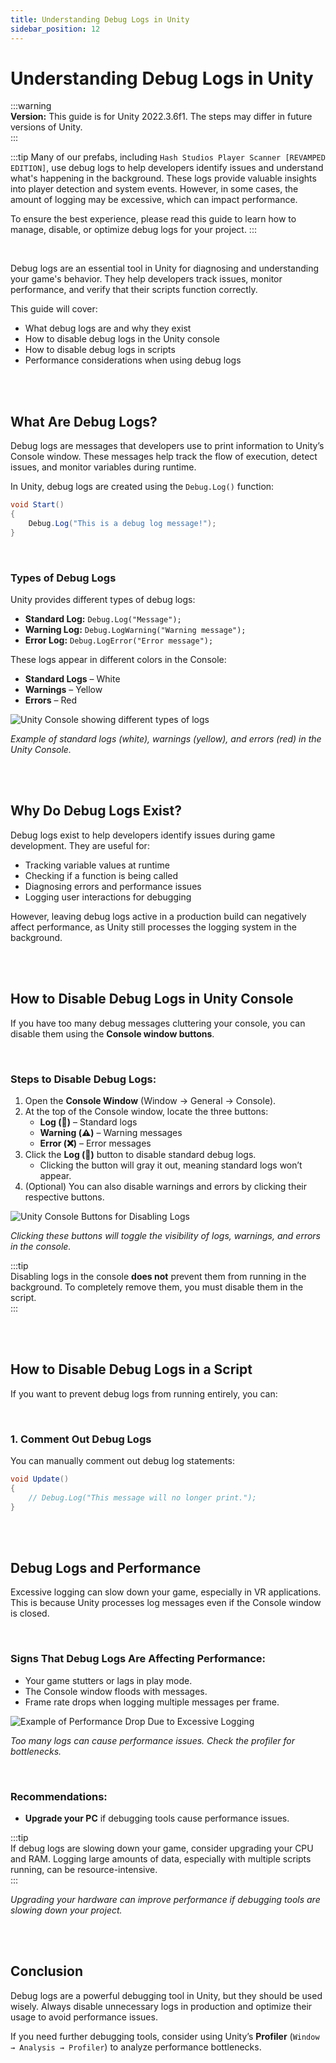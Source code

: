 ```yaml
---
title: Understanding Debug Logs in Unity  
sidebar_position: 12  
---
```


# Understanding Debug Logs in Unity  

:::warning  
**Version:** This guide is for Unity 2022.3.6f1. The steps may differ in future versions of Unity.  
:::  

:::tip
Many of our prefabs, including `Hash Studios Player Scanner [REVAMPED EDITION]`, use debug logs to help developers identify issues and understand what's happening in the background. These logs provide valuable insights into player detection and system events. However, in some cases, the amount of logging may be excessive, which can impact performance.

To ensure the best experience, please read this guide to learn how to manage, disable, or optimize debug logs for your project.
:::

<br/>   

Debug logs are an essential tool in Unity for diagnosing and understanding your game's behavior. They help developers track issues, monitor performance, and verify that their scripts function correctly.

This guide will cover:  
- What debug logs are and why they exist  
- How to disable debug logs in the Unity console  
- How to disable debug logs in scripts  
- Performance considerations when using debug logs  

<br/><br/>    

## What Are Debug Logs?  

Debug logs are messages that developers use to print information to Unity’s Console window. These messages help track the flow of execution, detect issues, and monitor variables during runtime.  

In Unity, debug logs are created using the `Debug.Log()` function:  

```csharp  
void Start()  
{  
    Debug.Log("This is a debug log message!");  
}  
```  

<br/>

### Types of Debug Logs  

Unity provides different types of debug logs:  

- **Standard Log:** `Debug.Log("Message");`  
- **Warning Log:** `Debug.LogWarning("Warning message");`  
- **Error Log:** `Debug.LogError("Error message");`  

These logs appear in different colors in the Console:  
- **Standard Logs** – White  
- **Warnings** – Yellow  
- **Errors** – Red  

![Unity Console showing different types of logs](/img/generalconcepts/typesoflogs.png)  

*Example of standard logs (white), warnings (yellow), and errors (red) in the Unity Console.*  

<br/> <br/>   

## Why Do Debug Logs Exist?  

Debug logs exist to help developers identify issues during game development. They are useful for:  

- Tracking variable values at runtime  
- Checking if a function is being called  
- Diagnosing errors and performance issues  
- Logging user interactions for debugging  

However, leaving debug logs active in a production build can negatively affect performance, as Unity still processes the logging system in the background.  

<br/> <br/>   

## How to Disable Debug Logs in Unity Console  

If you have too many debug messages cluttering your console, you can disable them using the **Console window buttons**.  

<br/>  

### Steps to Disable Debug Logs:  

1. Open the **Console Window** (Window → General → Console).  
2. At the top of the Console window, locate the three buttons:  
   - **Log (📄)** – Standard logs  
   - **Warning (⚠️)** – Warning messages  
   - **Error (❌)** – Error messages  
3. Click the **Log (📄)** button to disable standard debug logs.  
   - Clicking the button will gray it out, meaning standard logs won’t appear.  
4. (Optional) You can also disable warnings and errors by clicking their respective buttons.  

![Unity Console Buttons for Disabling Logs](/img/generalconcepts/howtohidedebuglogs.png)  

*Clicking these buttons will toggle the visibility of logs, warnings, and errors in the console.*  

:::tip  
Disabling logs in the console **does not** prevent them from running in the background. To completely remove them, you must disable them in the script.  
:::  

<br/>  <br/>  

## How to Disable Debug Logs in a Script  

If you want to prevent debug logs from running entirely, you can:  

<br/>  

### 1. **Comment Out Debug Logs**  

You can manually comment out debug log statements:  

```csharp  
void Update()  
{  
    // Debug.Log("This message will no longer print.");  
}  
```  

<br/>  <br/>  

## Debug Logs and Performance  

Excessive logging can slow down your game, especially in VR applications. This is because Unity processes log messages even if the Console window is closed.  

<br/>  

### Signs That Debug Logs Are Affecting Performance:  

- Your game stutters or lags in play mode.  
- The Console window floods with messages.  
- Frame rate drops when logging multiple messages per frame.  

![Example of Performance Drop Due to Excessive Logging](/img/generalconcepts/howtoseeprofiler.png)  

*Too many logs can cause performance issues. Check the profiler for bottlenecks.*  

<br/>  

### Recommendations:  

- **Upgrade your PC** if debugging tools cause performance issues.  

:::tip  
If debug logs are slowing down your game, consider upgrading your CPU and RAM. Logging large amounts of data, especially with multiple scripts running, can be resource-intensive.  
:::  

*Upgrading your hardware can improve performance if debugging tools are slowing down your project.*  

<br/> <br/>   

## Conclusion  

Debug logs are a powerful debugging tool in Unity, but they should be used wisely. Always disable unnecessary logs in production and optimize their usage to avoid performance issues.  

If you need further debugging tools, consider using Unity’s **Profiler** (`Window → Analysis → Profiler`) to analyze performance bottlenecks.  


